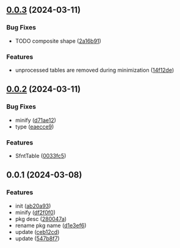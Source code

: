 ## [0.0.3](https://github.com/qq15725/modern-font/compare/v0.0.2...v0.0.3) (2024-03-11)


### Bug Fixes

* TODO composite shape ([2a16b91](https://github.com/qq15725/modern-font/commit/2a16b91375b3bad71e688838efa4c48ef9e1bab0))


### Features

* unprocessed tables are removed during minimization ([14f12de](https://github.com/qq15725/modern-font/commit/14f12de5bd19ad6db1ab5ff27b5af5d53216a505))



## [0.0.2](https://github.com/qq15725/modern-font/compare/v0.0.1...v0.0.2) (2024-03-11)


### Bug Fixes

* minify ([d71ae12](https://github.com/qq15725/modern-font/commit/d71ae12015c33ecb54c92b5446d1692ffc16e71a))
* type ([eaecce9](https://github.com/qq15725/modern-font/commit/eaecce980ad81e36451b5af41cd4865809fc97d8))


### Features

* SfntTable ([0033fc5](https://github.com/qq15725/modern-font/commit/0033fc5b3493b117fd348ce17447579d8f487386))



## 0.0.1 (2024-03-08)


### Features

* init ([ab20a93](https://github.com/qq15725/modern-font/commit/ab20a9386fbb4d013ff3090cdadf25eeb835cd31))
* minify ([df2f0f0](https://github.com/qq15725/modern-font/commit/df2f0f0f986ab5a7fd559bae706d98f6534358b7))
* pkg desc ([280047a](https://github.com/qq15725/modern-font/commit/280047a142a4968098468aad623616a488fa48de))
* rename pkg name ([d1e3ef6](https://github.com/qq15725/modern-font/commit/d1e3ef602d88c73075ed214496a46515009589e0))
* update ([ceb12cd](https://github.com/qq15725/modern-font/commit/ceb12cdf794c70d6e0190f0e4a3037215efa575b))
* update ([547b8f7](https://github.com/qq15725/modern-font/commit/547b8f783182ee5e2136f4b6d54205cef4b6739a))



